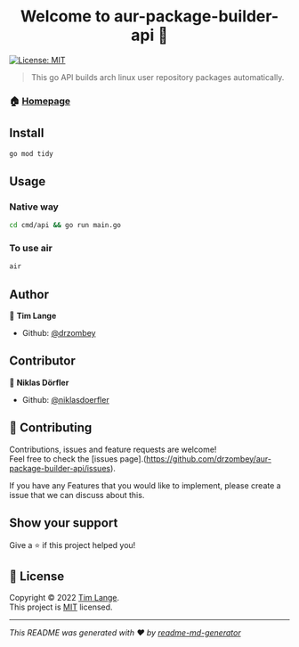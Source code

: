 <h1 align="center">Welcome to aur-package-builder-api 👋</h1>
<p>
  <a href="https://github.com/drzombey/aur-package-builder-api/blob/master/LICENSE" target="_blank">
    <img alt="License: MIT" src="https://img.shields.io/badge/License-MIT-yellow.svg" />
  </a>
</p>

> This go API builds arch linux user repository packages automatically.

### 🏠 [Homepage](https://github.com/drzombey/aur-package-builder-api)

## Install

```sh
go mod tidy
```

## Usage

### Native way
```sh
cd cmd/api && go run main.go
```

### To use air
```sh
air
```

## Author

👤 **Tim Lange**

* Github: [@drzombey](https://github.com/drzombey)

## Contributor

👤 **Niklas Dörfler**
* Github: [@niklasdoerfler](https://github.com/niklasdoerfler)

## 🤝 Contributing

Contributions, issues and feature requests are welcome!<br />Feel free to check the [issues page].(https://github.com/drzombey/aur-package-builder-api/issues). 

If you have any Features that you would like to implement, please create a issue that we can discuss about this.

## Show your support

Give a ⭐️ if this project helped you!

## 📝 License

Copyright © 2022 [Tim Lange](https://github.com/drzombey).<br />
This project is [MIT](https://github.com/drzombey/aur-package-builder-api/blob/master/LICENSE) licensed.

***
_This README was generated with ❤️ by [readme-md-generator](https://github.com/kefranabg/readme-md-generator)_